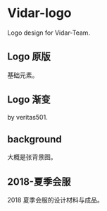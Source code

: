 # Vidar-logo
Logo design for Vidar-Team.

## Logo 原版
基础元素。

## Logo 渐变
by veritas501.

## background
大概是张背景图。

## 2018-夏季会服
2018 夏季会服的设计材料与成品。

